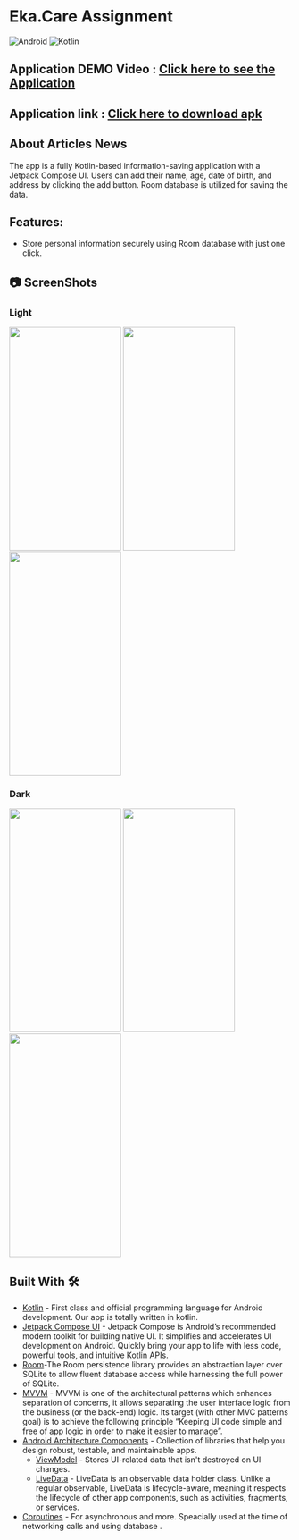 # Eka.Care Assignment

![Android](https://img.shields.io/badge/Android-3DDC84?style=for-the-badge&logo=android&logoColor=white)
![Kotlin](https://img.shields.io/badge/Kotlin-0095D5?&style=for-the-badge&logo=kotlin&logoColor=white)

## Application DEMO Video : <a href="https://drive.google.com/file/d/1HoS-uOLehXL6wEr7FtXszhneeLg49DSz/view?usp=sharing">**Click here to see the Application**</a>
## Application link : <a href="https://drive.google.com/file/d/10FEhbmXIwwDlF10fCBE6JZi6f9arnJ8V/view?usp=sharing">**Click here to download apk**</a>


## About Articles News
The app is a fully Kotlin-based information-saving application with a Jetpack Compose UI. Users can add their name, age, date of birth, and address by clicking the add button. Room database is utilized for saving the data.

## Features:
* Store personal information securely using Room database with just one click.


## 📷 ScreenShots

### Light
<div>
<img src= https://github.com/UKnow-IKnow/EkaCare-Assignment/assets/92221289/493e29de-d60e-415d-a855-0fc1f2cb5926 width="200" height="400">
<img src= https://github.com/UKnow-IKnow/EkaCare-Assignment/assets/92221289/ec57a966-1a3f-4599-9d2a-e184ddc58cc8 width="200" height="400">
<img src= https://github.com/UKnow-IKnow/EkaCare-Assignment/assets/92221289/78dae55d-32b8-4144-bc4e-5fa4d8aae956 width="200" height="400">
<div>

### Dark
<div>
<img src= https://github.com/UKnow-IKnow/EkaCare-Assignment/assets/92221289/2a3969c3-64a4-4dc8-ad03-dcc4698dd2ab width="200" height="400">
<img src= https://github.com/UKnow-IKnow/EkaCare-Assignment/assets/92221289/46ff9ee6-3e82-414a-9b62-eaba41bdbb49 width="200" height="400">
<img src= https://github.com/UKnow-IKnow/EkaCare-Assignment/assets/92221289/1fbbe454-86d2-41ed-b7ad-e91af64366b4 width="200" height="400">
<div>



## Built With 🛠
- [Kotlin](https://kotlinlang.org/) - First class and official programming language for Android development. Our app is totally written in kotlin.
- [Jetpack Compose UI](https://developer.android.com/develop/ui/compose) - Jetpack Compose is Android’s recommended modern toolkit for building native UI. It simplifies and accelerates UI development on Android. Quickly bring your app to life with less code, powerful tools, and intuitive Kotlin APIs.
- [Room](https://developer.android.com/training/data-storage/room)-The Room persistence library provides an abstraction layer over SQLite to allow fluent database access while harnessing the full power of SQLite.
- [MVVM](https://developer.android.com/jetpack/guide) - MVVM is one of the architectural patterns which enhances separation of concerns, it allows separating the user interface logic from the business (or the back-end) logic. Its target (with other MVC patterns goal) is to achieve the following principle “Keeping UI code simple and free of app logic in order to make it easier to manage”.
- [Android Architecture Components](https://developer.android.com/topic/libraries/architecture) - Collection of libraries that help you design robust, testable, and maintainable apps.
  - [ViewModel](https://developer.android.com/topic/libraries/architecture/viewmodel) - Stores UI-related data that isn't destroyed on UI changes. 
  - [LiveData](https://developer.android.com/topic/libraries/architecture/livedata) - LiveData is an observable data holder class. Unlike a regular observable, LiveData is lifecycle-aware, meaning it respects the lifecycle of other app components, such as activities, fragments, or services.
- [Coroutines](https://kotlinlang.org/docs/reference/coroutines-overview.html) - For asynchronous and more. Speacially used at the time of networking calls and using database .
